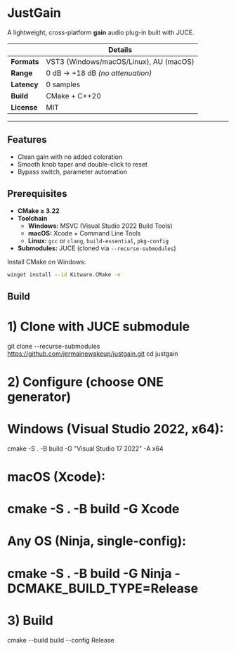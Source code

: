 # JustGain

A lightweight, cross-platform **gain** audio plug-in built with JUCE.

|            | Details                                 |
|------------|-----------------------------------------|
| **Formats**| VST3 (Windows/macOS/Linux), AU (macOS)  |
| **Range**  | 0 dB → +18 dB *(no attenuation)*        |
| **Latency**| 0 samples                               |
| **Build**  | CMake + C++20                           |
| **License**| MIT                                     |

---

## Features
- Clean gain with no added coloration
- Smooth knob taper and double-click to reset
- Bypass switch, parameter automation


## Prerequisites
- **CMake ≥ 3.22**
- **Toolchain**
  - **Windows:** MSVC (Visual Studio 2022 Build Tools)
  - **macOS:** Xcode + Command Line Tools
  - **Linux:** `gcc` or `clang`, `build-essential`, `pkg-config`
- **Submodules:** JUCE (cloned via `--recurse-submodules`)

Install CMake on Windows:
```bat
winget install --id Kitware.CMake -e
```

## Build

# 1) Clone with JUCE submodule
git clone --recurse-submodules https://github.com/jermainewakeup/justgain.git
cd justgain

# 2) Configure (choose ONE generator)

# Windows (Visual Studio 2022, x64):
cmake -S . -B build -G "Visual Studio 17 2022" -A x64

# macOS (Xcode):
# cmake -S . -B build -G Xcode

# Any OS (Ninja, single-config):
# cmake -S . -B build -G Ninja -DCMAKE_BUILD_TYPE=Release

# 3) Build
cmake --build build --config Release

